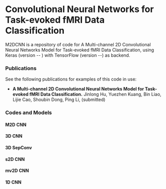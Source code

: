 # Convolutional Neural Networks for Task-evoked fMRI Data Classification
M2DCNN is a repository of code for A Multi-channel 2D Convolutional Neural Networks Model for Task-evoked fMRI Data Classification, using Keras (version -- ) with TensorFlow (version --) as backend.
### Publications
See the following publications for examples of this code in use:
 * **A Multi-channel 2D Convolutional Neural Networks Model for Task-evoked fMRI Data Classification.** Jinlong Hu, Yuezhen Kuang, Bin Liao, Lijie Cao, Shoubin Dong, Ping Li, (submitted)

### Codes and Models
#### M2D CNN

#### 3D CNN

#### 3D SepConv

#### s2D CNN

#### mv2D CNN

#### 1D CNN 
